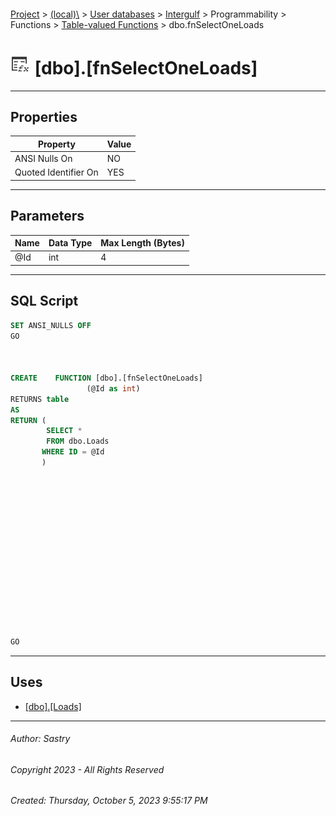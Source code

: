 #### 

[Project](../../../../../../index.md) > [(local)\\](../../../../../index.md) > [User databases](../../../../index.md) > [Intergulf](../../../index.md) > Programmability > Functions > [Table-valued Functions](Table-valued_Functions.md) > dbo.fnSelectOneLoads

# ![Table-valued Functions](../../../../../../Images/Function_Table32.png) [dbo].[fnSelectOneLoads]

---

## <a name="#properties"></a>Properties

| Property | Value |
|---|---|
| ANSI Nulls On | NO |
| Quoted Identifier On | YES |


---

## <a name="#parameters"></a>Parameters

| Name | Data Type | Max Length (Bytes) |
|---|---|---|
| @Id | int | 4 |


---

## <a name="#sqlscript"></a>SQL Script

```sql
SET ANSI_NULLS OFF
GO



CREATE    FUNCTION [dbo].[fnSelectOneLoads]
                 (@Id as int)
RETURNS table
AS
RETURN (
        SELECT *
        FROM dbo.Loads
       WHERE ID = @Id
       )
















GO

```


---

## <a name="#uses"></a>Uses

* [[dbo].[Loads]](../../../Tables/dbo_Loads.md)


---

###### Author:  Sastry

###### Copyright 2023 - All Rights Reserved

###### Created: Thursday, October 5, 2023 9:55:17 PM

